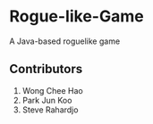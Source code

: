 # Rogue-like-Game
A Java-based roguelike game

## Contributors
1. Wong Chee Hao
2. Park Jun Koo
3. Steve Rahardjo

